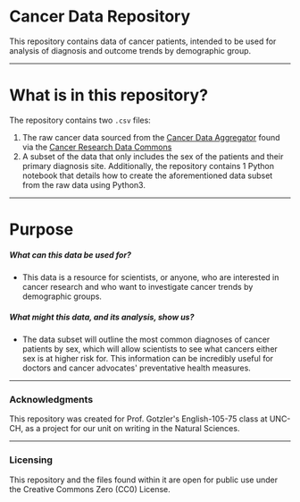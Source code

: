 # Cancer Data Repository
This repository contains data of cancer patients, intended to be used for analysis of diagnosis and outcome trends by demographic group. 

---
# What is in this repository?
The repository contains two `.csv` files: 
1. The raw cancer data sourced from the [Cancer Data Aggregator](https://cda.readthedocs.io/en/latest/interactive/) found via the [Cancer Research Data Commons](https://datacommons.cancer.gov/cancer-research-data-commons)
2. A subset of the data that only includes the sex of the patients and their primary diagnosis site. 
Additionally, the repository contains 1 Python notebook that details how to create the aforementioned data subset from the raw data using Python3.  
---
# Purpose

##### What can this data be used for?
- This data is a resource for scientists, or anyone, who are interested in cancer research and who want to investigate cancer trends by demographic groups.
##### What might this data, and its analysis, show us?
- The data subset will outline the most common diagnoses of cancer patients by sex, which will allow scientists to see what cancers either sex is at higher risk for. This information can be incredibly useful for doctors and cancer advocates' preventative health measures.
---
### Acknowledgments
This repository was created for Prof. Gotzler's English-105-75 class at UNC-CH, as a project for our unit on writing in the Natural Sciences.

---
### Licensing
This repository and the files found within it are open for public use under the Creative Commons Zero (CC0) License. 
